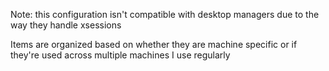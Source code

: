 Note: this configuration isn't compatible with desktop managers due to the way they handle xsessions

Items are organized based on whether they are machine specific or if they're used across multiple machines I use regularly

